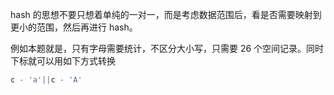 hash 的思想不要只想着单纯的一对一，而是考虑数据范围后，看是否需要映射到更小的范围，然后再进行 hash。

例如本题就是，只有字母需要统计，不区分大小写，只需要 26 个空间记录。同时下标就可以用如下方式转换

```c++
c - 'a'||c - 'A'
```